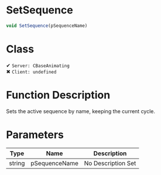 # SetSequence
```js	
void SetSequence(pSequenceName)
```
# Class
✔ `Server: CBaseAnimating`  
✖ `Client: undefined`  

# Function Description
Sets the active sequence by name, keeping the current cycle.
# Parameters
Type|Name|Description
--|--|--
string|pSequenceName|No Description Set
